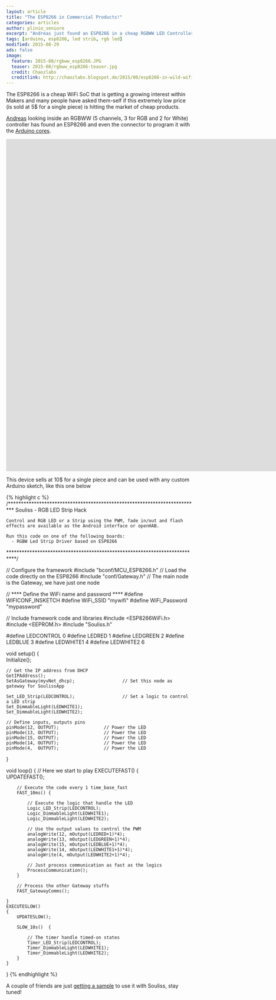 ```yaml
---
layout: article
title: "The ESP8266 in Commercial Products!"
categories: articles
author: plinio_seniore
excerpt: "Andreas just found an ESP8266 in a cheap RGBWW LED Controller."
tags: [arduino, esp8266, led strib, rgb led]
modified: 2015-08-29
ads: false  
image:
  feature: 2015-08/rgbww_esp8266.JPG
  teaser: 2015-08/rgbww_esp8266-teaser.jpg
  credit: Chaozlabs
  creditlink: http://chaozlabs.blogspot.de/2015/08/esp8266-in-wild-wifi-led-controller-hack.html?m=1
---
```


The ESP8266 is a cheap WiFi SoC that is getting a growing interest within Makers and many people have asked them-self if this extremely low price (is sold at 5$ for a single piece) is hitting the market of cheap products.

[Andreas](http://chaozlabs.blogspot.de/2015/08/esp8266-in-wild-wifi-led-controller-hack.html?m=1) looking inside an RGBWW (5 channels, 3 for RGB and 2 for White) controller has found an ESP8266 and even the connector to program it with the [Arduino cores](https://github.com/esp8266/Arduino).

<iframe width="1600" height="900" src="https://www.youtube.com/embed/OrIDz9ky8zk" frameborder="0" allowfullscreen></iframe>

This device sells at 10$ for a single piece and can be used with any custom Arduino sketch, like this one below

{% highlight c %}
/**************************************************************************
    Souliss - RGB LED Strip Hack
    
    Control and RGB LED or a Strip using the PWM, fade in/out and flash 
    effects are available as the Android interface or openHAB.
 
    Run this code on one of the following boards:
      - RGBW Led Strip Driver based on ESP8266
    
***************************************************************************/

// Configure the framework
#include "bconf/MCU_ESP8266.h"              // Load the code directly on the ESP8266
#include "conf/Gateway.h"                   // The main node is the Gateway, we have just one node

// **** Define the WiFi name and password ****
#define WIFICONF_INSKETCH
#define WiFi_SSID               "mywifi"
#define WiFi_Password           "mypassword"    

// Include framework code and libraries
#include <ESP8266WiFi.h>
#include <EEPROM.h>
#include "Souliss.h"

#define LEDCONTROL        0
#define LEDRED            1
#define LEDGREEN          2
#define LEDBLUE           3
#define LEDWHITE1         4
#define LEDWHITE2         6

void setup()
{   
    Initialize();

    // Get the IP address from DHCP
    GetIPAddress();                          
    SetAsGateway(myvNet_dhcp);                  // Set this node as gateway for SoulissApp                        
                
    Set_LED_Strip(LEDCONTROL);                  // Set a logic to control a LED strip
    Set_DimmableLight(LEDWHITE1);
    Set_DimmableLight(LEDWHITE2);
   
    // Define inputs, outputs pins
    pinMode(12, OUTPUT);                 // Power the LED
    pinMode(13, OUTPUT);                 // Power the LED
    pinMode(15, OUTPUT);                 // Power the LED    
    pinMode(14, OUTPUT);                 // Power the LED
    pinMode(4,  OUTPUT);                 // Power the LED 
}

void loop()
{ 
    // Here we start to play
    EXECUTEFAST() {                     
        UPDATEFAST();   

        // Execute the code every 1 time_base_fast      
        FAST_10ms() {
                    
            // Execute the logic that handle the LED
            Logic_LED_Strip(LEDCONTROL);
            Logic_DimmableLight(LEDWHITE1);
            Logic_DimmableLight(LEDWHITE2);

            // Use the output values to control the PWM
            analogWrite(12, mOutput(LEDRED+1)*4);
            analogWrite(13, mOutput(LEDGREEN+1)*4);
            analogWrite(15, mOutput(LEDBLUE+1)*4);
            analogWrite(14, mOutput(LEDWHITE1+1)*4);
            analogWrite(4, mOutput(LEDWHITE2+1)*4);

            // Just process communication as fast as the logics
            ProcessCommunication();
        } 

        // Process the other Gateway stuffs
        FAST_GatewayComms();
          
    }
    EXECUTESLOW()
    {   
        UPDATESLOW();

        SLOW_10s()  {
        
            // The timer handle timed-on states
            Timer_LED_Strip(LEDCONTROL); 
            Timer_DimmableLight(LEDWHITE1);
            Timer_DimmableLight(LEDWHITE2);                       
        }     
    }       
} 
{% endhighlight %}

A couple of friends are just [getting a sample](https://groups.google.com/forum/?utm_medium=email&utm_source=footer#!msg/souliss/x_ZmFFRWVCo/9-DwshERBgAJ) to use it with Souliss, stay tuned!